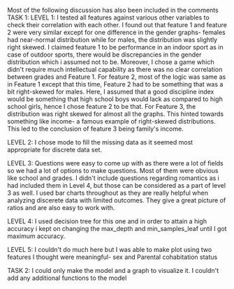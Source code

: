 Most of the following discussion has also been included in the comments
TASK 1:
 LEVEL 1:
  I tested all features against various other variables to check their correlation with each other. I found out that feature 1 and feature 2 were very similar except for one difference in the gender graphs- 
  females had near-normal distribution while for males, the distribution was slightly right skewed. I claimed feature 1 to be performance in an indoor sport as in case of outdoor sports, there would be 
  discrepancies in the gender distribution which i assumed not to be. Moreover, I chose a game which didn't require much intellectual capability as there was no clear correlation between grades and Feature 1. For 
  feature 2, most of the logic was same as in Feature 1 except that this time, Feature 2 had to be something that was a bit right-skewed for males. Here, I assumed that a good discipline index would be something 
  that high school boys would lack as compared to high school girls, hence I chose feature 2 to be that. For Feature 3, the distribution was right skewed for almost all the graphs. This hinted towards something 
  like income- a famous example of right-skewed distributions. This led to the conclusion of feature 3 being family's income.

  LEVEL 2:
   I chose mode to fill the missing data as it seemed most appropriate for discrete data set.

  LEVEL 3:
   Questions were easy to come up with as there were a lot of fields so we had a lot of options to make questions. Most of them were obvious like school and grades. I didn't include questions regarding romantics 
   as i had included them in Level 4, but those can be considered as a part of level 3 as well. I used bar charts throughout as they are really helpful when analyzing discerete data with limited outcomes. They 
   give a great picture of ratios and are also easy to work with.

  LEVEL 4:
   I used decision tree for this one and in order to attain a high accuracy i kept on changing the max_depth and min_samples_leaf until I got maximum accuracy.

  LEVEL 5:
   I couldn't do much here but I was able to make plot using two features I thought were meaningful- sex and Parental cohabitation status

 TASK 2:
   I could only make the model and a graph to visualize it. I couldn't add any additional functions to the model
